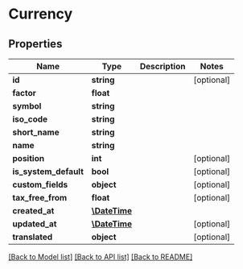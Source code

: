 # Currency

## Properties
Name | Type | Description | Notes
------------ | ------------- | ------------- | -------------
**id** | **string** |  | [optional] 
**factor** | **float** |  | 
**symbol** | **string** |  | 
**iso_code** | **string** |  | 
**short_name** | **string** |  | 
**name** | **string** |  | 
**position** | **int** |  | [optional] 
**is_system_default** | **bool** |  | [optional] 
**custom_fields** | **object** |  | [optional] 
**tax_free_from** | **float** |  | [optional] 
**created_at** | [**\DateTime**](\DateTime.md) |  | 
**updated_at** | [**\DateTime**](\DateTime.md) |  | [optional] 
**translated** | **object** |  | [optional] 

[[Back to Model list]](../../README.md#documentation-for-models) [[Back to API list]](../../README.md#documentation-for-api-endpoints) [[Back to README]](../../README.md)

